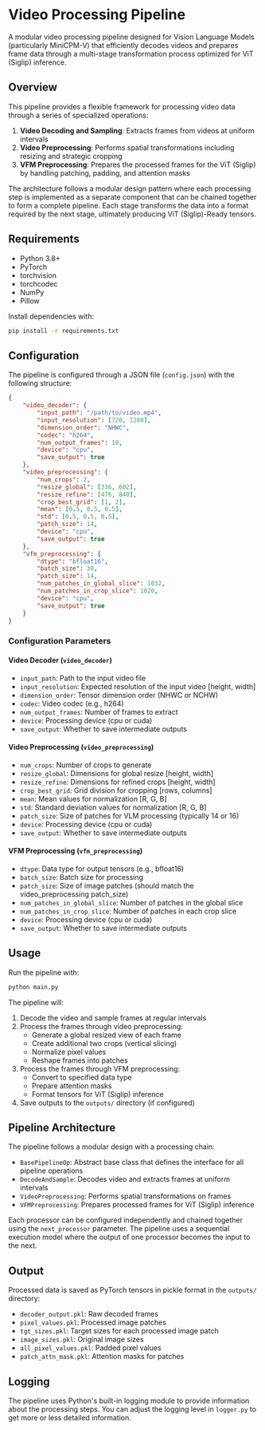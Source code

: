 # Video Processing Pipeline

A modular video processing pipeline designed for Vision Language Models (particularly MiniCPM-V) that efficiently decodes videos and prepares frame data through a multi-stage transformation process optimized for ViT (Siglip) inference.

## Overview

This pipeline provides a flexible framework for processing video data through a series of specialized operations:

1. **Video Decoding and Sampling**: Extracts frames from videos at uniform intervals
2. **Video Preprocessing**: Performs spatial transformations including resizing and strategic cropping
3. **VFM Preprocessing**: Prepares the processed frames for the ViT (Siglip) by handling patching, padding, and attention masks

The architecture follows a modular design pattern where each processing step is implemented as a separate component that can be chained together to form a complete pipeline. Each stage transforms the data into a format required by the next stage, ultimately producing ViT (Siglip)-Ready tensors.

## Requirements

- Python 3.8+
- PyTorch
- torchvision
- torchcodec
- NumPy
- Pillow

Install dependencies with:

```bash
pip install -r requirements.txt
```

## Configuration

The pipeline is configured through a JSON file (`config.json`) with the following structure:

```json
{
    "video_decoder": {
        "input_path": "/path/to/video.mp4",
        "input_resolution": [720, 1280],
        "dimension_order": "NHWC",
        "codec": "h264",
        "num_output_frames": 10,
        "device": "cpu",
        "save_output": true
    },
    "video_preprocessing": {
        "num_crops": 2,
        "resize_global": [336, 602],
        "resize_refine": [476, 840],
        "crop_best_grid": [1, 2],
        "mean": [0.5, 0.5, 0.5],
        "std": [0.5, 0.5, 0.5],
        "patch_size": 14,
        "device": "cpu",
        "save_output": true
    },
    "vfm_preprocessing": {
        "dtype": "bfloat16",
        "batch_size": 30,
        "patch_size": 14,
        "num_patches_in_global_slice": 1032,
        "num_patches_in_crop_slice": 1020,
        "device": "cpu",
        "save_output": true
    }
}
```

### Configuration Parameters

#### Video Decoder (`video_decoder`)
- `input_path`: Path to the input video file
- `input_resolution`: Expected resolution of the input video [height, width]
- `dimension_order`: Tensor dimension order (NHWC or NCHW)
- `codec`: Video codec (e.g., h264)
- `num_output_frames`: Number of frames to extract
- `device`: Processing device (cpu or cuda)
- `save_output`: Whether to save intermediate outputs

#### Video Preprocessing (`video_preprocessing`)
- `num_crops`: Number of crops to generate
- `resize_global`: Dimensions for global resize [height, width]
- `resize_refine`: Dimensions for refined crops [height, width]
- `crop_best_grid`: Grid division for cropping [rows, columns]
- `mean`: Mean values for normalization [R, G, B]
- `std`: Standard deviation values for normalization [R, G, B]
- `patch_size`: Size of patches for VLM processing (typically 14 or 16)
- `device`: Processing device (cpu or cuda)
- `save_output`: Whether to save intermediate outputs

#### VFM Preprocessing (`vfm_preprocessing`)
- `dtype`: Data type for output tensors (e.g., bfloat16)
- `batch_size`: Batch size for processing
- `patch_size`: Size of image patches (should match the video_preprocessing patch_size)
- `num_patches_in_global_slice`: Number of patches in the global slice
- `num_patches_in_crop_slice`: Number of patches in each crop slice
- `device`: Processing device (cpu or cuda)
- `save_output`: Whether to save intermediate outputs

## Usage

Run the pipeline with:

```bash
python main.py
```

The pipeline will:
1. Decode the video and sample frames at regular intervals
2. Process the frames through video preprocessing:
   - Generate a global resized view of each frame
   - Create additional two crops (vertical slicing)
   - Normalize pixel values
   - Reshape frames into patches
3. Process the frames through VFM preprocessing:
   - Convert to specified data type
   - Prepare attention masks
   - Format tensors for ViT (Siglip) inference
4. Save outputs to the `outputs/` directory (if configured)

## Pipeline Architecture

The pipeline follows a modular design with a processing chain:

- `BasePipelineOp`: Abstract base class that defines the interface for all pipeline operations
- `DecodeAndSample`: Decodes video and extracts frames at uniform intervals
- `VideoPreprocessing`: Performs spatial transformations on frames
- `VFMPreprocessing`: Prepares processed frames for ViT (Siglip) inference

Each processor can be configured independently and chained together using the `next_processor` parameter. The pipeline uses a sequential execution model where the output of one processor becomes the input to the next.

## Output

Processed data is saved as PyTorch tensors in pickle format in the `outputs/` directory:

- `decoder_output.pkl`: Raw decoded frames
- `pixel_values.pkl`: Processed image patches
- `tgt_sizes.pkl`: Target sizes for each processed image patch
- `image_sizes.pkl`: Original image sizes
- `all_pixel_values.pkl`: Padded pixel values
- `patch_attn_mask.pkl`: Attention masks for patches

## Logging

The pipeline uses Python's built-in logging module to provide information about the processing steps. You can adjust the logging level in `logger.py` to get more or less detailed information.